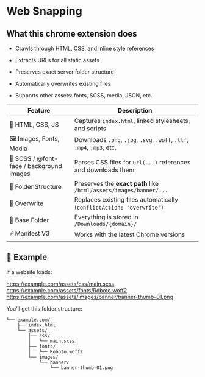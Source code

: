 # Web Snapping




## What this chrome extension does


- Crawls through HTML, CSS, and inline style references

- Extracts URLs for all static assets

- Preserves exact server folder structure

- Automatically overwrites existing files

- Supports other assets: fonts, SCSS, media, JSON, etc.


| Feature                                  | Description                                                             |
| ---------------------------------------- | ----------------------------------------------------------------------- |
| 🧱 HTML, CSS, JS                         | Captures `index.html`, linked stylesheets, and scripts                  |
| 🖼️ Images, Fonts, Media                 | Downloads `.png`, `.jpg`, `.svg`, `.woff`, `.ttf`, `.mp4`, `.mp3`, etc. |
| 🎨 SCSS / @font-face / background images | Parses CSS files for `url(...)` references and downloads them           |
| 🧭 Folder Structure                      | Preserves the **exact path** like `/html/assets/images/banner/...`      |
| 🔁 Overwrite                             | Replaces existing files automatically (`conflictAction: "overwrite"`)   |
| 🧰 Base Folder                           | Everything is stored in `/Downloads/{domain}/`                          |
| ⚡ Manifest V3                            | Works with the latest Chrome versions                                   |




## 🧾 Example

If a website loads:

https://example.com/assets/css/main.scss
https://example.com/assets/fonts/Roboto.woff2
https://example.com/assets/images/banner/banner-thumb-01.png


You’ll get this folder structure:

```Downloads/
└── example.com/
    ├── index.html
    └── assets/
        ├── css/
        │   └── main.scss
        ├── fonts/
        │   └── Roboto.woff2
        └── images/
            └── banner/
                └── banner-thumb-01.png
```